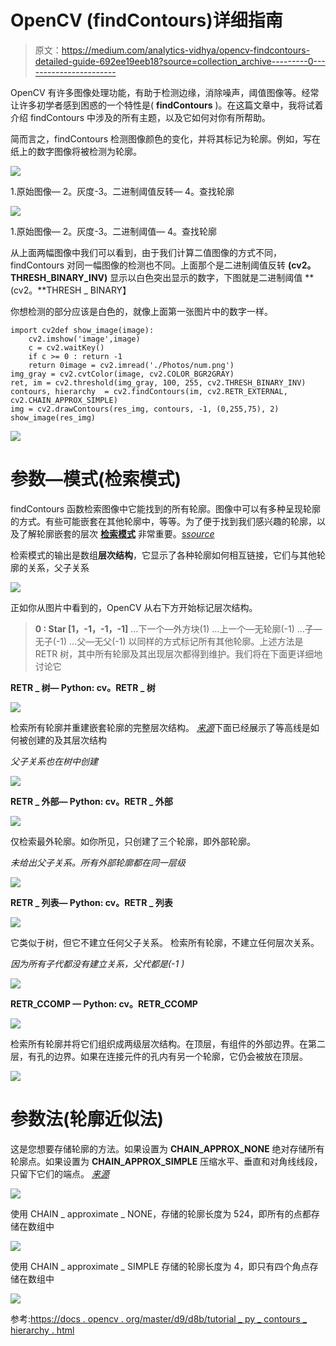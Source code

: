 # OpenCV (findContours)详细指南

> 原文：<https://medium.com/analytics-vidhya/opencv-findcontours-detailed-guide-692ee19eeb18?source=collection_archive---------0----------------------->

OpenCV 有许多图像处理功能，有助于检测边缘，消除噪声，阈值图像等。经常让许多初学者感到困惑的一个特性是( **findContours** )。在这篇文章中，我将试着介绍 findContours 中涉及的所有主题，以及它如何对你有所帮助。

简而言之，findContours 检测图像颜色的变化，并将其标记为轮廓。例如，写在纸上的数字图像将被检测为轮廓。

![](img/d5f65beb76eab1eed41f2b094a3d62b2.png)

1.原始图像— 2。灰度-3。二进制阈值反转— 4。查找轮廓

![](img/7fd31d1c766b8b3640ecf42079029821.png)

1.原始图像— 2。灰度-3。二进制阈值— 4。查找轮廓

从上面两幅图像中我们可以看到，由于我们计算二值图像的方式不同，findContours 对同一幅图像的检测也不同。上面那个是二进制阈值反转 **(cv2。THRESH_BINARY_INV)** 显示以白色突出显示的数字，下图就是二进制阈值 **(cv2。**THRESH _ BINARY】

你想检测的部分应该是白色的，就像上面第一张图片中的数字一样。

```
import cv2def show_image(image):
    cv2.imshow('image',image)
    c = cv2.waitKey()
    if c >= 0 : return -1
    return 0image = cv2.imread('./Photos/num.png')
img_gray = cv2.cvtColor(image, cv2.COLOR_BGR2GRAY)
ret, im = cv2.threshold(img_gray, 100, 255, cv2.THRESH_BINARY_INV)
contours, hierarchy  = cv2.findContours(im, cv2.RETR_EXTERNAL, cv2.CHAIN_APPROX_SIMPLE)
img = cv2.drawContours(res_img, contours, -1, (0,255,75), 2)
show_image(res_img)
```

![](img/fde1f90283f1ab5dd538dbca358733f8.png)

# 参数—模式(**检索模式)**

findContours 函数检索图像中它能找到的所有轮廓。图像中可以有多种呈现轮廓的方式。有些可能嵌套在其他轮廓中，等等。为了便于找到我们感兴趣的轮廓，以及了解轮廓嵌套的层次 [**检索模式**](https://docs.opencv.org/master/d3/dc0/group__imgproc__shape.html#ga819779b9857cc2f8601e6526a3a5bc71) 非常重要。[s*source*](https://docs.opencv.org/master/d9/d8b/tutorial_py_contours_hierarchy.html)

检索模式的输出是数组**层次结构**，它显示了各种轮廓如何相互链接，它们与其他轮廓的关系，父子关系

![](img/948b93e8524c2c12dbeda0daad829eba.png)

正如你从图片中看到的，OpenCV 从右下方开始标记层次结构。

> **0 : Star [1，-1，-1，-1]**
> …下一个—外方块(1)
> …上一个—无轮廓(-1)
> …子—无子(-1)
> …父—无父(-1)
> 以同样的方式标记所有其他轮廓。上述方法是 RETR 树，其中所有轮廓及其出现层次都得到维护。我们将在下面更详细地讨论它

**RETR _ 树— Python: cv。RETR _ 树**

![](img/f637cae9b958bfc2e5c778efad3f17fa.png)

检索所有轮廓并重建嵌套轮廓的完整层次结构。 [*来源*](https://docs.opencv.org/master/d3/dc0/group__imgproc__shape.html#ga819779b9857cc2f8601e6526a3a5bc71)下面已经展示了等高线是如何被创建的及其层次结构

*父子关系也在树中创建*

![](img/149214cd3233d305006d81b511377c01.png)

**RETR _ 外部— Python: cv。RETR _ 外部**

![](img/398989d1c810695183e24d7dcf87b279.png)

仅检索最外轮廓。如你所见，只创建了三个轮廓，即外部轮廓。

*未给出父子关系。所有外部轮廓都在同一层级*

![](img/abfde10aaa880e528178f2f12c0bf140.png)

**RETR _ 列表— Python: cv。RETR _ 列表**

![](img/b368e5441ca3fea82d03caa139a74b8b.png)

它类似于树，但它不建立任何父子关系。
检索所有轮廓，不建立任何层次关系。

*因为所有子代都没有建立关系，父代都是(-1 )*

![](img/3d31041187f140cb5ac4c20dc54b1cc3.png)

**RETR_CCOMP — Python: cv。RETR_CCOMP**

![](img/823126fd5506bcdbec31a0f98cb2d827.png)

检索所有轮廓并将它们组织成两级层次结构。在顶层，有组件的外部边界。在第二层，有孔的边界。如果在连接元件的孔内有另一个轮廓，它仍会被放在顶层。

![](img/82702a34dd9ccfd4fa49a2b2ce41ccc7.png)

# 参数法(轮廓近似法)

这是您想要存储轮廓的方法。如果设置为 **CHAIN_APPROX_NONE** 绝对存储所有轮廓点。如果设置为 **CHAIN_APPROX_SIMPLE** 压缩水平、垂直和对角线线段，只留下它们的端点。 [*来源*](https://docs.opencv.org/master/d3/dc0/group__imgproc__shape.html#ga4303f45752694956374734a03c54d5ff)

![](img/cfc96b1afaa6b584cc73216c972260ec.png)

使用 CHAIN _ approximate _ NONE，存储的轮廓长度为 524，即所有的点都存储在数组中

![](img/6ad63216e0dff461d61708821dcab94a.png)

使用 CHAIN _ approximate _ SIMPLE 存储的轮廓长度为 4，即只有四个角点存储在数组中

![](img/cfaa3e34f034afca1b0643d2fdf4f8ed.png)

参考:[https://docs . opencv . org/master/d9/d8b/tutorial _ py _ contours _ hierarchy . html](https://docs.opencv.org/master/d9/d8b/tutorial_py_contours_hierarchy.html)